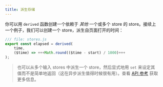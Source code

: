 ```yaml
---
title: 派生存储
---
```


你可以用 `derived` 函数创建一个依赖于 _其他_ 一个或多个 store 的 store。接续上一个例子，我们可以创建一个 store，派生自页面打开的时间：

```js
/// file: stores.js
export const elapsed = derived(
    time,
    ($time) => +++Math.round(($time - start) / 1000)+++
);
```

> 也可以从多个输入 stores 中派生一个 store，然后显式地用 `set` 来设定其值而不是简单地返回（这在异步派生值得时候很有用）。查看 [API 参考](https://svelte.dev/docs#run-time-svelte-store-derived) 获取更多信息。
